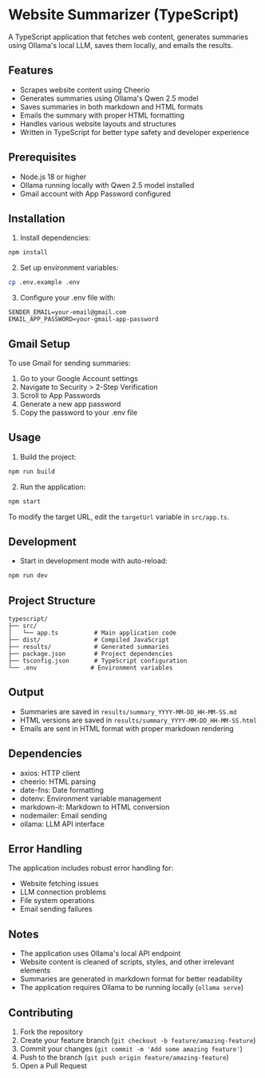 # Website Summarizer (TypeScript)

A TypeScript application that fetches web content, generates summaries using Ollama's local LLM, saves them locally, and emails the results.

## Features

- Scrapes website content using Cheerio
- Generates summaries using Ollama's Qwen 2.5 model
- Saves summaries in both markdown and HTML formats
- Emails the summary with proper HTML formatting
- Handles various website layouts and structures
- Written in TypeScript for better type safety and developer experience

## Prerequisites

- Node.js 18 or higher
- Ollama running locally with Qwen 2.5 model installed
- Gmail account with App Password configured

## Installation

1. Install dependencies:
```bash
npm install
```

2. Set up environment variables:
```bash
cp .env.example .env
```

3. Configure your .env file with:
```
SENDER_EMAIL=your-email@gmail.com
EMAIL_APP_PASSWORD=your-gmail-app-password
```

## Gmail Setup

To use Gmail for sending summaries:

1. Go to your Google Account settings
2. Navigate to Security > 2-Step Verification
3. Scroll to App Passwords
4. Generate a new app password
5. Copy the password to your .env file

## Usage

1. Build the project:
```bash
npm run build
```

2. Run the application:
```bash
npm start
```

To modify the target URL, edit the `targetUrl` variable in `src/app.ts`.

## Development

- Start in development mode with auto-reload:
```bash
npm run dev
```

## Project Structure

```
typescript/
├── src/
│   └── app.ts          # Main application code
├── dist/               # Compiled JavaScript
├── results/            # Generated summaries
├── package.json        # Project dependencies
├── tsconfig.json       # TypeScript configuration
└── .env               # Environment variables
```

## Output

- Summaries are saved in `results/summary_YYYY-MM-DD_HH-MM-SS.md`
- HTML versions are saved in `results/summary_YYYY-MM-DD_HH-MM-SS.html`
- Emails are sent in HTML format with proper markdown rendering

## Dependencies

- axios: HTTP client
- cheerio: HTML parsing
- date-fns: Date formatting
- dotenv: Environment variable management
- markdown-it: Markdown to HTML conversion
- nodemailer: Email sending
- ollama: LLM API interface

## Error Handling

The application includes robust error handling for:
- Website fetching issues
- LLM connection problems
- File system operations
- Email sending failures

## Notes

- The application uses Ollama's local API endpoint
- Website content is cleaned of scripts, styles, and other irrelevant elements
- Summaries are generated in markdown format for better readability
- The application requires Ollama to be running locally (`ollama serve`)

## Contributing

1. Fork the repository
2. Create your feature branch (`git checkout -b feature/amazing-feature`)
3. Commit your changes (`git commit -m 'Add some amazing feature'`)
4. Push to the branch (`git push origin feature/amazing-feature`)
5. Open a Pull Request 